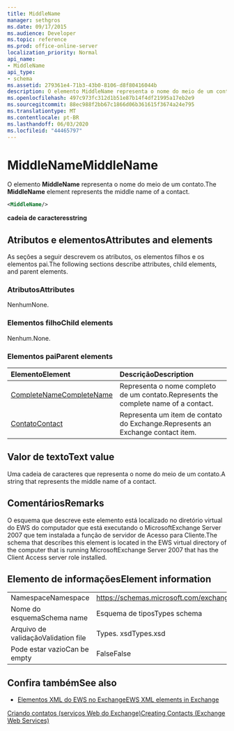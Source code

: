 ```yaml
---
title: MiddleName
manager: sethgros
ms.date: 09/17/2015
ms.audience: Developer
ms.topic: reference
ms.prod: office-online-server
localization_priority: Normal
api_name:
- MiddleName
api_type:
- schema
ms.assetid: 279361e4-71b3-43b0-8106-d8f80416044b
description: O elemento MiddleName representa o nome do meio de um contato.
ms.openlocfilehash: 497c973fc312d1b51e87b14f4df21995a17eb2e9
ms.sourcegitcommit: 88ec988f2bb67c1866d06b361615f3674a24e795
ms.translationtype: MT
ms.contentlocale: pt-BR
ms.lasthandoff: 06/03/2020
ms.locfileid: "44465797"
---
```

# <a name="middlename"></a><span data-ttu-id="a9c79-103">MiddleName</span><span class="sxs-lookup"><span data-stu-id="a9c79-103">MiddleName</span></span>

<span data-ttu-id="a9c79-104">O elemento **MiddleName** representa o nome do meio de um contato.</span><span class="sxs-lookup"><span data-stu-id="a9c79-104">The **MiddleName** element represents the middle name of a contact.</span></span> 
  
```xml
<MiddleName/>
```

 <span data-ttu-id="a9c79-105">**cadeia de caracteres**</span><span class="sxs-lookup"><span data-stu-id="a9c79-105">**string**</span></span>
## <a name="attributes-and-elements"></a><span data-ttu-id="a9c79-106">Atributos e elementos</span><span class="sxs-lookup"><span data-stu-id="a9c79-106">Attributes and elements</span></span>

<span data-ttu-id="a9c79-107">As seções a seguir descrevem os atributos, os elementos filhos e os elementos pai.</span><span class="sxs-lookup"><span data-stu-id="a9c79-107">The following sections describe attributes, child elements, and parent elements.</span></span>
  
### <a name="attributes"></a><span data-ttu-id="a9c79-108">Atributos</span><span class="sxs-lookup"><span data-stu-id="a9c79-108">Attributes</span></span>

<span data-ttu-id="a9c79-109">Nenhum</span><span class="sxs-lookup"><span data-stu-id="a9c79-109">None.</span></span>
  
### <a name="child-elements"></a><span data-ttu-id="a9c79-110">Elementos filho</span><span class="sxs-lookup"><span data-stu-id="a9c79-110">Child elements</span></span>

<span data-ttu-id="a9c79-111">Nenhum.</span><span class="sxs-lookup"><span data-stu-id="a9c79-111">None.</span></span>
  
### <a name="parent-elements"></a><span data-ttu-id="a9c79-112">Elementos pai</span><span class="sxs-lookup"><span data-stu-id="a9c79-112">Parent elements</span></span>

|<span data-ttu-id="a9c79-113">**Elemento**</span><span class="sxs-lookup"><span data-stu-id="a9c79-113">**Element**</span></span>|<span data-ttu-id="a9c79-114">**Descrição**</span><span class="sxs-lookup"><span data-stu-id="a9c79-114">**Description**</span></span>|
|:-----|:-----|
|[<span data-ttu-id="a9c79-115">CompleteName</span><span class="sxs-lookup"><span data-stu-id="a9c79-115">CompleteName</span></span>](completename.md) <br/> |<span data-ttu-id="a9c79-116">Representa o nome completo de um contato.</span><span class="sxs-lookup"><span data-stu-id="a9c79-116">Represents the complete name of a contact.</span></span>  <br/> |
|[<span data-ttu-id="a9c79-117">Contato</span><span class="sxs-lookup"><span data-stu-id="a9c79-117">Contact</span></span>](contact.md) <br/> |<span data-ttu-id="a9c79-118">Representa um item de contato do Exchange.</span><span class="sxs-lookup"><span data-stu-id="a9c79-118">Represents an Exchange contact item.</span></span>  <br/> |
   
## <a name="text-value"></a><span data-ttu-id="a9c79-119">Valor de texto</span><span class="sxs-lookup"><span data-stu-id="a9c79-119">Text value</span></span>

<span data-ttu-id="a9c79-120">Uma cadeia de caracteres que representa o nome do meio de um contato.</span><span class="sxs-lookup"><span data-stu-id="a9c79-120">A string that represents the middle name of a contact.</span></span>
  
## <a name="remarks"></a><span data-ttu-id="a9c79-121">Comentários</span><span class="sxs-lookup"><span data-stu-id="a9c79-121">Remarks</span></span>

<span data-ttu-id="a9c79-122">O esquema que descreve este elemento está localizado no diretório virtual do EWS do computador que está executando o MicrosoftExchange Server 2007 que tem instalada a função de servidor de Acesso para Cliente.</span><span class="sxs-lookup"><span data-stu-id="a9c79-122">The schema that describes this element is located in the EWS virtual directory of the computer that is running MicrosoftExchange Server 2007 that has the Client Access server role installed.</span></span>
  
## <a name="element-information"></a><span data-ttu-id="a9c79-123">Elemento de informações</span><span class="sxs-lookup"><span data-stu-id="a9c79-123">Element information</span></span>

|||
|:-----|:-----|
|<span data-ttu-id="a9c79-124">Namespace</span><span class="sxs-lookup"><span data-stu-id="a9c79-124">Namespace</span></span>  <br/> |https://schemas.microsoft.com/exchange/services/2006/types  <br/> |
|<span data-ttu-id="a9c79-125">Nome do esquema</span><span class="sxs-lookup"><span data-stu-id="a9c79-125">Schema name</span></span>  <br/> |<span data-ttu-id="a9c79-126">Esquema de tipos</span><span class="sxs-lookup"><span data-stu-id="a9c79-126">Types schema</span></span>  <br/> |
|<span data-ttu-id="a9c79-127">Arquivo de validação</span><span class="sxs-lookup"><span data-stu-id="a9c79-127">Validation file</span></span>  <br/> |<span data-ttu-id="a9c79-128">Types. xsd</span><span class="sxs-lookup"><span data-stu-id="a9c79-128">Types.xsd</span></span>  <br/> |
|<span data-ttu-id="a9c79-129">Pode estar vazio</span><span class="sxs-lookup"><span data-stu-id="a9c79-129">Can be empty</span></span>  <br/> |<span data-ttu-id="a9c79-130">False</span><span class="sxs-lookup"><span data-stu-id="a9c79-130">False</span></span>  <br/> |
   
## <a name="see-also"></a><span data-ttu-id="a9c79-131">Confira também</span><span class="sxs-lookup"><span data-stu-id="a9c79-131">See also</span></span>



- [<span data-ttu-id="a9c79-132">Elementos XML do EWS no Exchange</span><span class="sxs-lookup"><span data-stu-id="a9c79-132">EWS XML elements in Exchange</span></span>](ews-xml-elements-in-exchange.md)


[<span data-ttu-id="a9c79-133">Criando contatos (serviços Web do Exchange)</span><span class="sxs-lookup"><span data-stu-id="a9c79-133">Creating Contacts (Exchange Web Services)</span></span>](https://msdn.microsoft.com/library/4845917e-70d1-481c-bbd7-011ec6571789%28Office.15%29.aspx)

